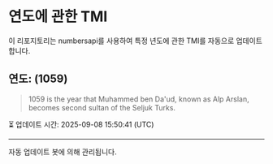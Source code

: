 
# 연도에 관한 TMI

이 리포지토리는 numbersapi를 사용하여 특정 년도에 관한 TMI를 자동으로 업데이트합니다.

## 연도: (1059)
> 1059 is the year that Muhammed ben Da'ud, known as Alp Arslan, becomes second sultan of the Seljuk Turks.

⏳ 업데이트 시간: 2025-09-08 15:50:41 (UTC)

---
자동 업데이트 봇에 의해 관리됩니다.
